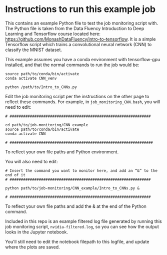 # Instructions to run this example job
This contains an example Python file to test the job monitoring script with. The Python file is taken from the Data Fluency Introduction to Deep Learning and Tensorflow course located here: https://github.com/MonashDataFluency/intro-to-tensorflow. It is a simple Tensorflow script which trains a convolutional neural network (CNN) to classify the MNIST dataset. 

This example assumes you have a conda environment with tensorflow-gpu installed, and that the normal commands to run the job would be:

```
source path/to/conda/bin/activate
conda activate CNN_venv

python /path/to/Intro_to_CNNs.py
```

Edit the job monitoring script per the instructions on the other page to reflect these commands. For example, in `job_monitoring_CNN.bash`, you will need to edit:

```
# ###############################################################

cd path/to/job-monitoring/CNN_example
source path/to/conda/bin/activate
conda activate CNN

# ################################################################
```
To reflect your own file paths and Python environment. 

You will also need to edit:
```
# Insert the command you want to monitor here, and add an “&” to the end of it
# ###############################################################

python path/to/job-monitoring/CNN_example/Intro_to_CNNs.py &

# ###############################################################
```

To reflect your own file paths and add the & at the end of the Python command. 

Included in this repo is an example filtered log file generated by running this job monitoring script, `nvidia-filtered.log`, so you can see how the output looks in the Jupyter notebook. 

You'll still need to edit the notebook filepath to this logfile, and update where the plots are saved.
